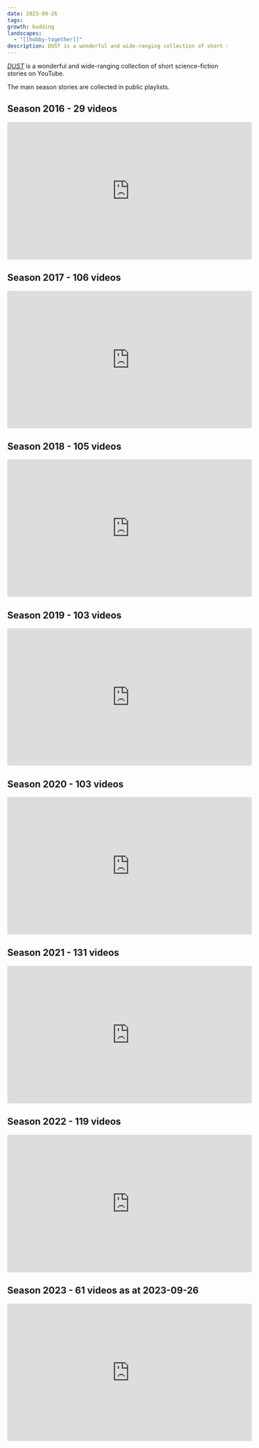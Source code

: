 ```yaml
---
date: 2023-09-26
tags: 
growth: budding
landscapes:
  - "[[hobby-together]]"
description: DUST is a wonderful and wide-ranging collection of short science-fiction stories on YouTube.
---
```

*[DUST](https://www.youtube.com/@watchdust)* is a wonderful and wide-ranging collection of short science-fiction stories on YouTube.

The main season stories are collected in public playlists.

## Season 2016 - 29 videos
<iframe width="560" height="315" src="https://www.youtube.com/embed/videoseries?si=3GONX7Bpbji3nddO&amp;list=PLTUN1CaiMGrhspZbPyX8nw8fP-o9lSLX3" title="YouTube video player" frameborder="0" allow="accelerometer; autoplay; clipboard-write; encrypted-media; gyroscope; picture-in-picture; web-share" allowfullscreen></iframe>

## Season 2017 - 106 videos
<iframe width="560" height="315" src="https://www.youtube.com/embed/videoseries?si=e8PxqBA9LQYN7IS2&amp;list=PLTUN1CaiMGrg-6HC3PzPHsF6cprAjYrqw" title="YouTube video player" frameborder="0" allow="accelerometer; autoplay; clipboard-write; encrypted-media; gyroscope; picture-in-picture; web-share" allowfullscreen></iframe>

## Season 2018 - 105 videos
<iframe width="560" height="315" src="https://www.youtube.com/embed/videoseries?si=kW-7zbCQrs2yRAqg&amp;list=PLTUN1CaiMGri0G8NEZAn6pcpzsApLE1f_" title="YouTube video player" frameborder="0" allow="accelerometer; autoplay; clipboard-write; encrypted-media; gyroscope; picture-in-picture; web-share" allowfullscreen></iframe>

## Season 2019 - 103 videos
<iframe width="560" height="315" src="https://www.youtube.com/embed/videoseries?si=Dd06P7r-L9nyAFWj&amp;list=PLTUN1CaiMGrh-YMwD7tGFvlSOxOLgqioB" title="YouTube video player" frameborder="0" allow="accelerometer; autoplay; clipboard-write; encrypted-media; gyroscope; picture-in-picture; web-share" allowfullscreen></iframe>

## Season 2020 - 103 videos
<iframe width="560" height="315" src="https://www.youtube.com/embed/videoseries?si=TIE8EOpbzdFggVyS&amp;list=PLTUN1CaiMGrj0OvXG2mNFSLc4iu-nuT96" title="YouTube video player" frameborder="0" allow="accelerometer; autoplay; clipboard-write; encrypted-media; gyroscope; picture-in-picture; web-share" allowfullscreen></iframe>

## Season 2021 - 131 videos
<iframe width="560" height="315" src="https://www.youtube.com/embed/videoseries?si=czvKDg7VUDDWQXFa&amp;list=PLTUN1CaiMGrhsjGvMuN0Qk-Q5pRrmloMC" title="YouTube video player" frameborder="0" allow="accelerometer; autoplay; clipboard-write; encrypted-media; gyroscope; picture-in-picture; web-share" allowfullscreen></iframe>

## Season 2022 - 119 videos
<iframe width="560" height="315" src="https://www.youtube.com/embed/videoseries?si=2kFNCFkcoF4a7px0&amp;list=PLTUN1CaiMGrhs47jK3Z6AE36XqQOH7TUG" title="YouTube video player" frameborder="0" allow="accelerometer; autoplay; clipboard-write; encrypted-media; gyroscope; picture-in-picture; web-share" allowfullscreen></iframe>

## Season 2023 - 61 videos as at 2023-09-26
<iframe width="560" height="315" src="https://www.youtube.com/embed/videoseries?si=Ess3QfJe0WH4rINe&amp;list=PLTUN1CaiMGrje1VjvnEzmtCMs8zw4Y3M4" title="YouTube video player" frameborder="0" allow="accelerometer; autoplay; clipboard-write; encrypted-media; gyroscope; picture-in-picture; web-share" allowfullscreen></iframe>

